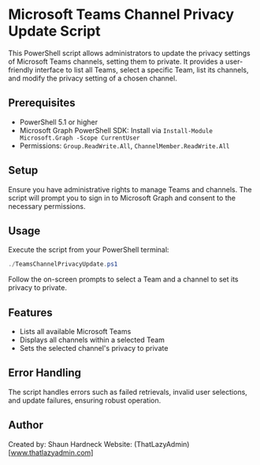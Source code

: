 # Microsoft Teams Channel Privacy Update Script

This PowerShell script allows administrators to update the privacy settings of Microsoft Teams channels, setting them to private. It provides a user-friendly interface to list all Teams, select a specific Team, list its channels, and modify the privacy setting of a chosen channel.

## Prerequisites
- PowerShell 5.1 or higher
- Microsoft Graph PowerShell SDK: Install via `Install-Module Microsoft.Graph -Scope CurrentUser`
- Permissions: `Group.ReadWrite.All`, `ChannelMember.ReadWrite.All`

## Setup
Ensure you have administrative rights to manage Teams and channels. The script will prompt you to sign in to Microsoft Graph and consent to the necessary permissions.

## Usage
Execute the script from your PowerShell terminal:

```powershell
./TeamsChannelPrivacyUpdate.ps1
```
Follow the on-screen prompts to select a Team and a channel to set its privacy to private.

## Features
 - Lists all available Microsoft Teams
 - Displays all channels within a selected Team
 - Sets the selected channel's privacy to private

## Error Handling
The script handles errors such as failed retrievals, invalid user selections, and update failures, ensuring robust operation.

## Author
Created by: Shaun Hardneck
Website: (ThatLazyAdmin)[www.thatlazyadmin.com]

